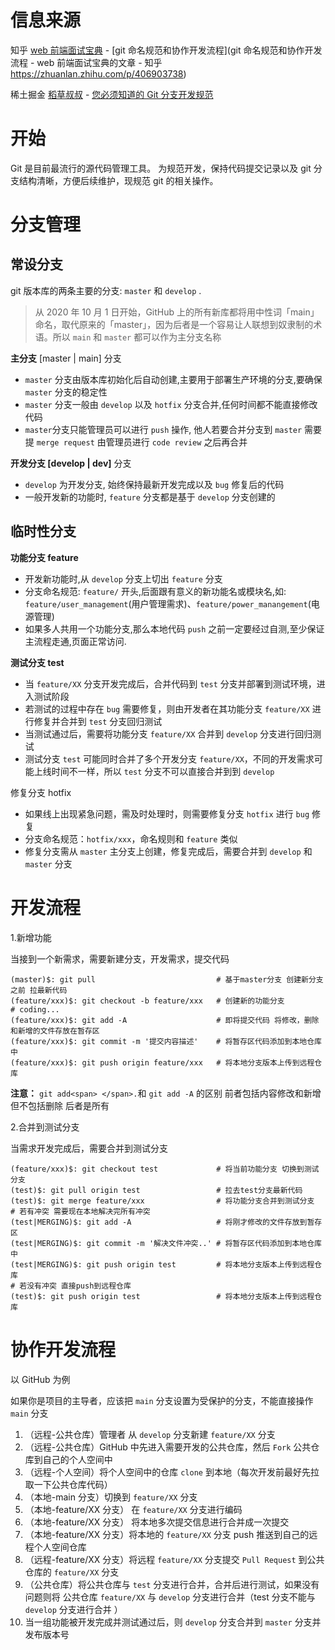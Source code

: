 # 信息来源

知乎 [web 前端面试宝典](https://www.zhihu.com/people/webqian-duan-mian-shi-bao-dian) - [git 命名规范和协作开发流程](git 命名规范和协作开发流程 - web 前端面试宝典的文章 - 知乎 https://zhuanlan.zhihu.com/p/406903738)

稀土掘金 [稻草叔叔](https://juejin.cn/user/2031553216253559) - [您必须知道的 Git 分支开发规范](https://juejin.cn/post/6844903635533594632)

# 开始

Git 是目前最流行的源代码管理工具。 为规范开发，保持代码提交记录以及 git 分支结构清晰，方便后续维护，现规范 git 的相关操作。

# 分支管理

## 常设分支

git 版本库的两条主要的分支: `master` 和 `develop` .

> 从 2020 年 10 月 1 日开始，GitHub 上的所有新库都将用中性词「main」命名，取代原来的「master」，因为后者是一个容易让人联想到奴隶制的术语。所以 `main` 和 `master` 都可以作为主分支名称

**主分支** [master | main] 分支

-   `master` 分支由版本库初始化后自动创建,主要用于部署生产环境的分支,要确保 `master` 分支的稳定性
-   `master` 分支一般由 `develop` 以及 `hotfix` 分支合并,任何时间都不能直接修改代码
-   `master`分支只能管理员可以进行 `push` 操作, 他人若要合并分支到 `master` 需要提 `merge request` 由管理员进行 `code review` 之后再合并

**开发分支 [develop | dev]** 分支

-   `develop` 为开发分支, 始终保持最新开发完成以及 `bug` 修复后的代码
-   一般开发新的功能时, `feature` 分支都是基于 `develop` 分支创建的

## 临时性分支

**功能分支 feature**

-   开发新功能时,从 `develop` 分支上切出 `feature` 分支
-   分支命名规范: `feature/` 开头,后面跟有意义的新功能名或模块名,如: `feature/user_management`(用户管理需求)、`feature/power_manangement`(电源管理)
-   如果多人共用一个功能分支,那么本地代码 `push` 之前一定要经过自测,至少保证主流程走通,页面正常访问.

**测试分支 test**

-   当 `feature/XX` 分支开发完成后，合并代码到 `test` 分支并部署到测试环境，进入测试阶段
-   若测试的过程中存在 `bug` 需要修复，则由开发者在其功能分支 `feature/XX` 进行修复并合并到 `test` 分支回归测试
-   当测试通过后，需要将功能分支 `feature/XX` 合并到 `develop` 分支进行回归测试
-   测试分支 `test` 可能同时合并了多个开发分支 `feature/XX`，不同的开发需求可能上线时间不一样，所以 `test` 分支不可以直接合并到到 `develop`

修复分支 hotfix

-   如果线上出现紧急问题，需及时处理时，则需要修复分支 `hotfix` 进行 `bug` 修复
-   分支命名规范：`hotfix/xxx`，命名规则和 `feature` 类似
-   修复分支需从 `master` 主分支上创建，修复完成后，需要合并到 `develop` 和 `master` 分支

# 开发流程

1.新增功能

当接到一个新需求，需要新建分支，开发需求，提交代码

```text
(master)$: git pull                           # 基于master分支 创建新分支之前 拉最新代码
(feature/xxx)$: git checkout -b feature/xxx   # 创建新的功能分支
# coding...
(feature/xxx)$: git add -A                    # 即将提交代码 将修改，删除和新增的文件存放在暂存区
(feature/xxx)$: git commit -m '提交内容描述'    # 将暂存区代码添加到本地仓库中
(feature/xxx)$: git push origin feature/xxx   # 将本地分支版本上传到远程仓库
```

**注意：** `git add<span> </span>.`和 `git add -A` 的区别 前者包括内容修改和新增但不包括删除 后者是所有

2.合并到测试分支

当需求开发完成后，需要合并到测试分支

```text
(feature/xxx)$: git checkout test             # 将当前功能分支 切换到测试分支
(test)$: git pull origin test                 # 拉去test分支最新代码
(test)$: git merge feature/xxx                # 将功能分支合并到测试分支
# 若有冲突 需要现在本地解决完所有冲突
(test|MERGING)$: git add -A                   # 将刚才修改的文件存放到暂存区
(test|MERGING)$: git commit -m '解决文件冲突..' # 将暂存区代码添加到本地仓库中
(test|MERGING)$: git push origin test         # 将本地分支版本上传到远程仓库
# 若没有冲突 直接push到远程仓库
(test)$: git push origin test                 # 将本地分支版本上传到远程仓库
```

# 协作开发流程

以 GitHub 为例

如果你是项目的主导者，应该把 `main` 分支设置为受保护的分支，不能直接操作 `main` 分支

1. （远程-公共仓库）管理者 从 `develop` 分支新建 `feature/XX` 分支
2. （远程-公共仓库）GitHub 中先进入需要开发的公共仓库，然后 `Fork` 公共仓库到自己的个人空间中
3. （远程-个人空间）将个人空间中的仓库 `clone` 到本地（每次开发前最好先拉取一下公共仓库代码）
4. （本地-main 分支）切换到 `feature/XX` 分支
5. （本地-feature/XX 分支） 在 `feature/XX` 分支进行编码
6. （本地-feature/XX 分支） 将本地多次提交信息进行合并成一次提交
7. （本地-feature/XX 分支）将本地的 `feature/XX` 分支 push 推送到自己的远程个人空间仓库
8. （远程-feature/XX 分支）将远程 `feature/XX` 分支提交 `Pull Request` 到公共仓库的 `feature/XX` 分支
9. （公共仓库）将公共仓库与 `test` 分支进行合并，合并后进行测试，如果没有问题则将 公共仓库 `feature/XX` 与 `develop` 分支进行合并（test 分支不能与 `develop` 分支进行合并 ）
10. 当一组功能被开发完成并测试通过后，则 `develop` 分支合并到 `master` 分支并发布版本号
